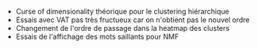 
* Curse of dimensionality théorique pour le clustering hiérarchique
* Essais avec VAT pas très fructueux car on n'obtient pas le nouvel ordre
* Changement de l'ordre de passage dans la heatmap des clusters
* Essais de l'affichage des mots saillants pour NMF
